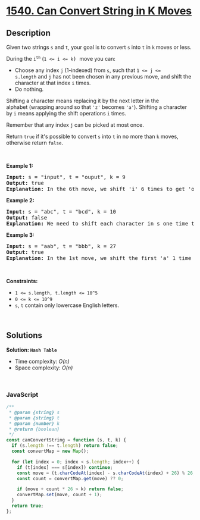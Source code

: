 # [1540. Can Convert String in K Moves](https://leetcode.com/problems/can-convert-string-in-k-moves)

## Description

<div class="xFUwe" data-track-load="description_content"><p>Given two strings&nbsp;<code>s</code>&nbsp;and&nbsp;<code>t</code>, your goal is to convert&nbsp;<code>s</code>&nbsp;into&nbsp;<code>t</code>&nbsp;in&nbsp;<code>k</code><strong>&nbsp;</strong>moves or less.</p>

<p>During the&nbsp;<code>i<sup>th</sup></code>&nbsp;(<font face="monospace"><code>1 &lt;= i &lt;= k</code>)&nbsp;</font>move you can:</p>

<ul>
	<li>Choose any index&nbsp;<code>j</code>&nbsp;(1-indexed) from&nbsp;<code>s</code>, such that&nbsp;<code>1 &lt;= j &lt;= s.length</code>&nbsp;and <code>j</code>&nbsp;has not been chosen in any previous move,&nbsp;and shift the character at that index&nbsp;<code>i</code>&nbsp;times.</li>
	<li>Do nothing.</li>
</ul>

<p>Shifting a character means replacing it by the next letter in the alphabet&nbsp;(wrapping around so that&nbsp;<code>'z'</code>&nbsp;becomes&nbsp;<code>'a'</code>). Shifting a character by&nbsp;<code>i</code>&nbsp;means applying the shift operations&nbsp;<code>i</code>&nbsp;times.</p>

<p>Remember that any index&nbsp;<code>j</code>&nbsp;can be picked at most once.</p>

<p>Return&nbsp;<code>true</code>&nbsp;if it's possible to convert&nbsp;<code>s</code>&nbsp;into&nbsp;<code>t</code>&nbsp;in no more than&nbsp;<code>k</code>&nbsp;moves, otherwise return&nbsp;<code>false</code>.</p>

<p>&nbsp;</p>
<p><strong class="example">Example 1:</strong></p>

<pre><strong>Input:</strong> s = "input", t = "ouput", k = 9
<strong>Output:</strong> true
<b>Explanation: </b>In the 6th move, we shift 'i' 6 times to get 'o'. And in the 7th move we shift 'n' to get 'u'.
</pre>

<p><strong class="example">Example 2:</strong></p>

<pre><strong>Input:</strong> s = "abc", t = "bcd", k = 10
<strong>Output:</strong> false
<strong>Explanation: </strong>We need to shift each character in s one time to convert it into t. We can shift 'a' to 'b' during the 1st move. However, there is no way to shift the other characters in the remaining moves to obtain t from s.
</pre>

<p><strong class="example">Example 3:</strong></p>

<pre><strong>Input:</strong> s = "aab", t = "bbb", k = 27
<strong>Output:</strong> true
<b>Explanation: </b>In the 1st move, we shift the first 'a' 1 time to get 'b'. In the 27th move, we shift the second 'a' 27 times to get 'b'.
</pre>

<p>&nbsp;</p>
<p><strong>Constraints:</strong></p>

<ul>
	<li><code>1 &lt;= s.length, t.length &lt;= 10^5</code></li>
	<li><code>0 &lt;= k &lt;= 10^9</code></li>
	<li><code>s</code>, <code>t</code> contain&nbsp;only lowercase English letters.</li>
</ul>
</div>

<p>&nbsp;</p>

## Solutions

**Solution: `Hash Table`**

- Time complexity: <em>O(n)</em>
- Space complexity: <em>O(n)</em>

<p>&nbsp;</p>

### **JavaScript**

```js
/**
 * @param {string} s
 * @param {string} t
 * @param {number} k
 * @return {boolean}
 */
const canConvertString = function (s, t, k) {
  if (s.length !== t.length) return false;
  const convertMap = new Map();

  for (let index = 0; index < s.length; index++) {
    if (t[index] === s[index]) continue;
    const move = (t.charCodeAt(index) - s.charCodeAt(index) + 26) % 26;
    const count = convertMap.get(move) ?? 0;

    if (move + count * 26 > k) return false;
    convertMap.set(move, count + 1);
  }
  return true;
};
```
